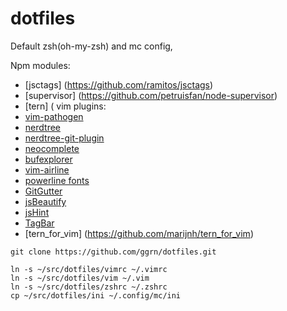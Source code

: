 # dotfiles
Default zsh(oh-my-zsh) and mc config, 

Npm modules:
- [jsctags] (https://github.com/ramitos/jsctags)
- [supervisor] (https://github.com/petruisfan/node-supervisor)
- [tern] (
vim plugins:
- [vim-pathogen](https://github.com/tpope/vim-pathogen)
- [nerdtree](https://github.com/scrooloose/nerdtree)
- [nerdtree-git-plugin](https://github.com/Xuyuanp/nerdtree-git-plugin)
- [neocomplete](https://github.com/Shougo/neocomplete.vim)
- [bufexplorer](https://github.com/jlanzarotta/bufexplorer)
- [vim-airline](https://github.com/bling/vim-airline)
- [powerline fonts](https://github.com/powerline/fonts)
- [GitGutter](https://github.com/airblade/vim-gitgutter)
- [jsBeautify](https://github.com/maksimr/vim-jsbeautify)
- [jsHint](https://github.com/Shutnik/jshint2.vim)
- [TagBar](https://github.com/majutsushi/tagbar)
- [tern_for_vim] (https://github.com/marijnh/tern_for_vim)

```
git clone https://github.com/ggrn/dotfiles.git

ln -s ~/src/dotfiles/vimrc ~/.vimrc
ln -s ~/src/dotfiles/vim ~/.vim
ln -s ~/src/dotfiles/zshrc ~/.zshrc
cp ~/src/dotfiles/ini ~/.config/mc/ini
```
